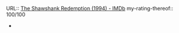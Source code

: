 URL:: [The Shawshank Redemption (1994) - IMDb](https://www.imdb.com/title/tt0111161/)
my-rating-thereof:: 100/100

-